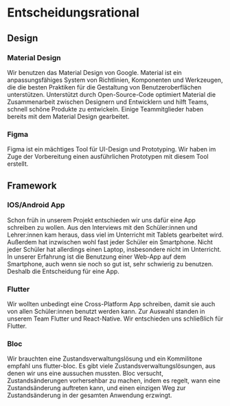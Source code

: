 # Entscheidungsrational

## Design

### Material Design

Wir benutzen das Material Design von Google. Material ist ein anpassungsfähiges System von Richtlinien, Komponenten und Werkzeugen, die die besten Praktiken für die Gestaltung von Benutzeroberflächen unterstützen. Unterstützt durch Open-Source-Code optimiert Material die Zusammenarbeit zwischen Designern und Entwicklern und hilft Teams, schnell schöne Produkte zu entwickeln. Einige Teammitglieder haben bereits mit dem Material Design gearbeitet.

###  Figma

Figma ist ein mächtiges Tool für UI-Design und Prototyping. Wir haben im Zuge der Vorbereitung einen ausführlichen Prototypen mit diesem Tool erstellt.  




## Framework

### IOS/Android App

Schon früh in unserem Projekt entschieden wir uns dafür eine App schreiben zu wollen. Aus den Interviews mit den Schüler:innen und Lehrer:innen kam heraus, dass viel im Unterricht mit Tablets gearbeitet wird. Außerdem hat inzwischen wohl fast jeder Schüler ein Smartphone. Nicht jeder Schüler hat allerdings einen Laptop, insbesondere nicht im Unterricht. In unserer Erfahrung ist die Benutzung einer Web-App auf dem Smartphone, auch wenn sie noch so gut ist, sehr schwierig zu benutzen. Deshalb die Entscheidung für eine App.

### Flutter

Wir wollten unbedingt eine Cross-Platform App schreiben, damit sie auch von allen Schüler:innen benutzt werden kann. Zur Auswahl standen in unserem Team Flutter und React-Native. Wir entschieden uns schließlich für Flutter. 

### Bloc 

Wir brauchten eine Zustandsverwaltungslösung und ein Kommilitone empfahl uns flutter-bloc. Es gibt viele Zustandsverwaltungslösungen, aus denen wir uns eine aussuchen mussten. Bloc versucht, Zustandsänderungen vorhersehbar zu machen, indem es regelt, wann eine Zustandsänderung auftreten kann, und einen einzigen Weg zur Zustandsänderung in der gesamten Anwendung erzwingt.